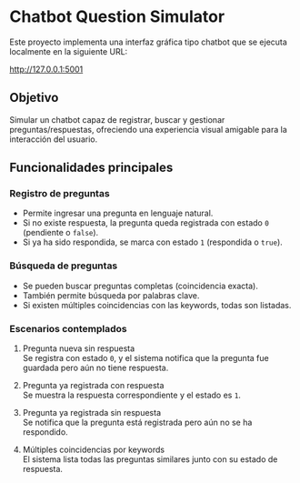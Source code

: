 # Chatbot Question Simulator

Este proyecto implementa una interfaz gráfica tipo chatbot que se ejecuta localmente en la siguiente URL:

http://127.0.0.1:5001

## Objetivo

Simular un chatbot capaz de registrar, buscar y gestionar preguntas/respuestas, ofreciendo una experiencia visual amigable para la interacción del usuario.

## Funcionalidades principales

### Registro de preguntas
- Permite ingresar una pregunta en lenguaje natural.
- Si no existe respuesta, la pregunta queda registrada con estado `0` (pendiente o `false`).
- Si ya ha sido respondida, se marca con estado `1` (respondida o `true`).

### Búsqueda de preguntas
- Se pueden buscar preguntas completas (coincidencia exacta).
- También permite búsqueda por palabras clave.
- Si existen múltiples coincidencias con las keywords, todas son listadas.

### Escenarios contemplados
1. Pregunta nueva sin respuesta  
   Se registra con estado `0`, y el sistema notifica que la pregunta fue guardada pero aún no tiene respuesta.

2. Pregunta ya registrada con respuesta  
   Se muestra la respuesta correspondiente y el estado es `1`.

3. Pregunta ya registrada sin respuesta  
   Se notifica que la pregunta está registrada pero aún no se ha respondido.

4. Múltiples coincidencias por keywords  
   El sistema lista todas las preguntas similares junto con su estado de respuesta.


